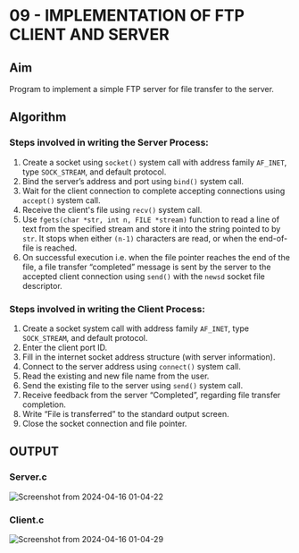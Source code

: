 # 09 - IMPLEMENTATION OF FTP CLIENT AND SERVER

## Aim

Program to implement a simple FTP server for file transfer to the server.

## Algorithm

### Steps involved in writing the Server Process:

1. Create a socket using `socket()` system call with address family `AF_INET`, type `SOCK_STREAM`, and default protocol.
2. Bind the server’s address and port using `bind()` system call.
3. Wait for the client connection to complete accepting connections using `accept()` system call.
4. Receive the client's file using `recv()` system call.
5. Use `fgets(char *str, int n, FILE *stream)` function to read a line of text from the specified stream and store it into the string pointed to by `str`. It stops when either `(n-1)` characters are read, or when the end-of-file is reached.
6. On successful execution i.e. when the file pointer reaches the end of the file, a file transfer “completed” message is sent by the server to the accepted client connection using `send()` with the `newsd` socket file descriptor.

### Steps involved in writing the Client Process:

1. Create a socket system call with address family `AF_INET`, type `SOCK_STREAM`, and default protocol.
2. Enter the client port ID.
3. Fill in the internet socket address structure (with server information).
4. Connect to the server address using `connect()` system call.
5. Read the existing and new file name from the user.
6. Send the existing file to the server using `send()` system call.
7. Receive feedback from the server “Completed”, regarding file transfer completion.
8. Write “File is transferred” to the standard output screen.
9. Close the socket connection and file pointer.

## OUTPUT

### Server.c

![Screenshot from 2024-04-16 01-04-22](https://github.com/blackpeps/networklab2024/assets/126700907/a4b755ff-34cb-480a-a77d-316fe68f0b91)

### Client.c

![Screenshot from 2024-04-16 01-04-29](https://github.com/blackpeps/networklab2024/assets/126700907/b7be56dd-e5b6-4e12-b184-108006495743)
